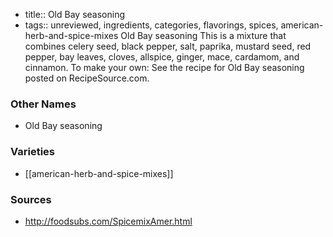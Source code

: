 - title:: Old Bay seasoning
- tags:: unreviewed, ingredients, categories, flavorings, spices, american-herb-and-spice-mixes
Old Bay seasoning This is a mixture that combines celery seed, black pepper, salt, paprika, mustard seed, red pepper, bay leaves, cloves, allspice, ginger, mace, cardamom, and cinnamon. To make your own: See the recipe for Old Bay seasoning posted on RecipeSource.com.

### Other Names

* Old Bay seasoning

### Varieties

* [[american-herb-and-spice-mixes]]

### Sources
* http://foodsubs.com/SpicemixAmer.html

